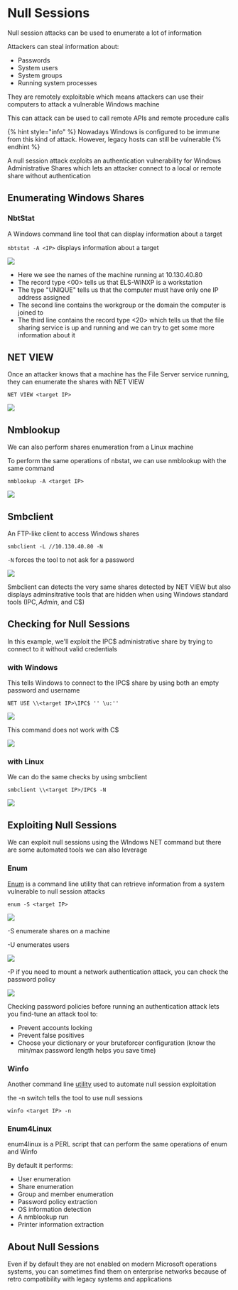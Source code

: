 # Null Sessions

Null session attacks can be used to enumerate a lot of information

Attackers can steal information about:

* Passwords
* System users
* System groups
* Running system processes

They are remotely exploitable which means attackers can use their computers to attack a vulnerable Windows machine

This can attack can be used to call remote APIs and remote procedure calls

{% hint style="info" %}
Nowadays Windows is configured to be immune from this kind of attack. However, legacy hosts can still be vulnerable
{% endhint %}

A null session attack exploits an authentication vulnerability for Windows Administrative Shares which lets an attacker connect to a local or remote share without authentication

## Enumerating Windows Shares

### NbtStat

A Windows command line tool that can display information about a target

`nbtstat -A <IP>` displays information about a target

![](<../../../../.gitbook/assets/image (622).png>)

* Here we see the names of the machine running at 10.130.40.80
* The record type <00> tells us that ELS-WINXP is a workstation
* The type "UNIQUE" tells us that the computer must have only one IP address assigned
* The second line contains the workgroup or the domain the computer is joined to
* The third line contains the record type <20> which tells us that the file sharing service is up and running and we can try to get some more information about it

## NET VIEW

Once an attacker knows that a machine has the File Server service running, they can enumerate the shares with NET VIEW

```
NET VIEW <target IP>
```

![](<../../../../.gitbook/assets/image (102).png>)

## Nmblookup

We can also perform shares enumeration from a Linux machine

To perform the same operations of nbstat, we can use nmblookup with the same command

```
nmblookup -A <target IP>
```

![](<../../../../.gitbook/assets/image (425).png>)

## Smbclient

An FTP-like client to access Windows shares

```
smbclient -L //10.130.40.80 -N
```

`-N` forces the tool to not ask for a password

![](<../../../../.gitbook/assets/image (577).png>)

Smbclient can detects the very same shares detected by NET VIEW but also displays adminsitrative tools that are hidden when using Windows standard tools (IPC$, Admin$, and C$)

## Checking for Null Sessions

In this example, we'll exploit the IPC$ administrative share by trying to connect to it without valid credentials

### with Windows

This tells Windows to connect to the IPC$ share by using both an empty password and username

```
NET USE \\<target IP>\IPC$ '' \u:''
```

![](<../../../../.gitbook/assets/image (245).png>)

This command does not work with C$

![](<../../../../.gitbook/assets/image (528).png>)

### with Linux

We can do the same checks by using smbclient

```
smbclient \\<target IP>/IPC$ -N
```

![](<../../../../.gitbook/assets/image (3).png>)

## Exploiting Null Sessions

We can exploit null sessions using the WIndows NET command but there are some automated tools we can also leverage

### Enum

[Enum](http://packetstormsecurity.com/search/?q=win32+enum\&s=files) is a command line utility that can retrieve information from a system vulnerable to null session attacks

```
enum -S <target IP> 
```

![](<../../../../.gitbook/assets/image (5).png>)

\-S enumerate shares on a machine

\-U enumerates users

![](<../../../../.gitbook/assets/image (601).png>)

\-P if you need to mount a network authentication attack, you can check the password policy

![](<../../../../.gitbook/assets/image (401).png>)

Checking password policies before running an authentication attack lets you find-tune an attack tool to:

* Prevent accounts locking
* Prevent false positives
* Choose your dictionary or your bruteforcer configuration (know the min/max password length helps you save time)

### Winfo

Another command line [utility](http://packetstormsecurity.com/search/?q=winfo\&s=files) used to automate null session exploitation

the -n switch tells the tool to use null sessions

```
winfo <target IP> -n
```

### Enum4Linux

enum4linux is a PERL script that can perform the same operations of enum and Winfo

By default it performs:

* User enumeration
* Share enumeration
* Group and member enumeration
* Password policy extraction
* OS information detection
* A nmblookup run
* Printer information extraction

## About Null Sessions

Even if by default they are not enabled on modern Microsoft operations systems, you can sometimes find them on enterprise networks because of retro compatibility with legacy systems and applications
